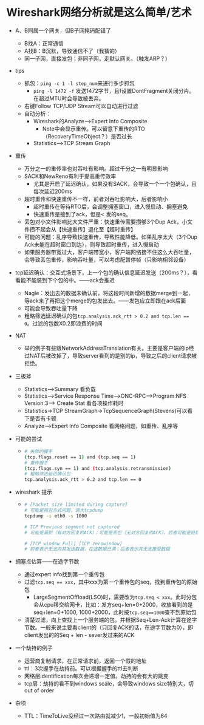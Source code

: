 # Wireshark网络分析就是这么简单/艺术

* A、B同属一个网关，但B子网掩码配错了
  * B找A：正常通信
  * A找B：B沉默，导致通信不了（我猜的）
  * 同一子网，直接发包；非同子网，走默认网关。（触发ARP？）
  
* tips
  * 抓包：`ping -c 1 -l step_num`来进行多步抓包
    * `ping -l 1472 -f` 发送1472字节，且f设置DontFragment关闭分片。在超过MTU时会导致被丢弃。
  * 右键Follow TCP/UDP Stream可以自动进行过滤
  * 自动分析：
    * Wireshark的Analyze-->Expert Info Composite
      * Note中会显示重传。可以留意下重传的RTO（RecoveryTimeObject？）是否过长
    * Statistics-->TCP Stream Graph
  
* 重传
  * 万分之一的重传率也对吞吐有影响。超过千分之一有明显影响
  * SACK和NewReno有利于提高重传效率
    * 尤其是开启了延迟确认。如果没有SACK，会导致一个一个包确认，且每次延迟200ms
  * 超时重传和快速重传不一样，前者对吞吐影响大，后者影响小
    * 超时重传在等待RTO后，会调整拥塞窗口，进入慢启动、拥塞避免
    * 快速重传是接到了ack，但是< 发的seq。
  * 丢包对小文件影响比大文件严重：快速重传需要攒够3个Dup Ack，小文件攒不起会从【快速重传】退化至【超时重传】
  * 可能的问题：乱序导致快速重传，导致性能降低。如果乱序太大（3个Dup Ack未能在超时窗口到达），则导致超时重传，进入慢启动
  * 如果服务器带宽过大，客户端带宽小，客户端网络接不住这么大吞吐量，会导致丢包重传，影响吞吐量，可以考虑配暂停帧（只影响相邻设备）
  
* tcp延迟确认：交互式场景下，上一个包的确认信息延迟发送（200ms？），看看能不能装到下个包的中。——ack会推迟
  * Nagle：发出去的数据未确认前，将这段时间新增的数据merge到一起，等ack来了再把这个merge的包发出去。——发包应立即跟在ack后面
  * 可能会导致吞吐量下降
  * 粗略筛选延迟确认的包`tcp.analysis.ack_rtt > 0.2 and tcp.len == 0`。过滤的包数X0.2即浪费的时间
  
* NAT
  * 举的例子有些跟NetworkAddressTranslation有关。主要是客户端的ip经过NAT后被改掉了，导致server看到的是别的ip，导致之后的client请求被拒绝。
  
* 三板斧
  * Statistics-->Summary 看负载
  * Statistics-->Service Response Time-->ONC-RPC-->Program:NFS Version:3--> Create Stat 看各项操作耗时
  * Statistics->TCP StreamGraph->TcpSequenceGraph(Stevens)可以看下是否有卡顿
  * Analyze-->Expert Info Composite 看网络问题，如重传、乱序等
  
* 可能的尝试
  
  * ```bash
    # 失败的握手
    (tcp.flags.reset == 1) and (tcp.seq == 1)
    # 重传握手
    (tcp.flags.syn == 1) and (tcp.analysis.retransmission)
    # 粗略筛选延迟确认包
    tcp.analysis.ack_rtt > 0.2 and tcp.len == 0
    
    ```
  
* wireshark 提示
  
  * ```bash
    # [Packet size limited during capture]
    # 可能是抓包方式问题，调大tcpdump
    tcpdump -i eth0 -s 1000
    
    # TCP Previous segment not captured
    # 可能是漏抓（有对方回复的ACK）；可能是丢包（无对方回复的ACK）。后者可能是链路上某个MTU较小
    
    # [TCP window Full] [TCP zerowindow]
    # 前者表示无法向其发送数据，在途数据已满；后者表示其无法接受数据
    ```
  
* 拥塞点估算——在途字节数
  
  * 通过expert info找到第一个重传包
  * 过滤`tcp.seq == xxx`，其中xxx为第一个重传包的seq，找到重传包的原始包
    * LargeSegmentOffload(LSO)时，需要改为`tcp.seq < xxx`。此时分包会从cpu移交给网卡，比如：发方seq+len=0+2000，收放看到的是seq+len=0+1000, 1000+2000，此时按`tcp.seq==1000`查不到原始包
  * 清楚过滤，向上查找上一个服务端的包。并根据Seq+Len-Ack计算在途字节数。一般来说主要看client的（只回复ACK的话，在途字节数为0），即client发出的的Seq + len - sever发过来的ACK
  
* 一个劫持的例子
  
  * 运营商复制请求，在正常请求前，返回一个假的地址
  * ttl：3次握手在劫持前。可以根据握手的ttl去判断
  * 网络层identification每次会递增一定值。劫持的会有大的跳变
  * tcp层：劫持的看不到windows scale，会导致windows size特别大，切out of order
  
* 杂项

  * TTL：TimeToLive没经过一次路由就减少1，一般初始值为64